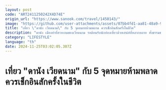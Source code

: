 ```yaml
---
layout: post
code: "ART2411250242X4D74E"
origin_url: "https://www.sanook.com/travel/1450143/"
image: "https://github.com/user-attachments/assets/07bb4fd1-aa81-48a9-963a-9a9b667f0263"
title: "เที่ยว \"ดานัง เวียดนาม\" กับ 5 จุดหมายห้ามพลาด ควรเช็กอินสักครั้งในชีวิต"
description: "ดานัง เมืองท่าที่สวยงามของเวียดนาม รอต้อนรับนักท่องเที่ยวด้วยเสน่ห์ที่หลากหลาย ทั้งธรรมชาติอันงดงาม"
category: "LIFESTYLE"
language: "th"
date: 2024-11-25T03:02:05.307Z
---
```


# เที่ยว "ดานัง เวียดนาม" กับ 5 จุดหมายห้ามพลาด ควรเช็กอินสักครั้งในชีวิต